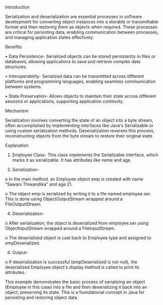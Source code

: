 Introduction

Serialization and deserialization are essential processes in software development for converting object instances into a storable or transmittable format and then restoring them as objects when required. These processes are critical for persisting data, enabling communication between processes, and managing application states effectively.


Benefits

•	Data Persistence- Serialized objects can be stored persistently in files or databases, allowing applications to save and retrieve complex data structures.

•	Interoperability- Serialized data can be transmitted across different platforms and programming languages, enabling seamless communication between systems.

•	State Preservation- Allows objects to maintain their state across different sessions or applications, supporting application continuity.


Mechanism

Serialization involves converting the state of an object into a byte stream, often accomplished by implementing interfaces like Java's Serializable or using custom serialization methods. Deserialization reverses this process, reconstructing objects from the byte stream to restore their original state.

Explanation

1.	Employee Class- This class implements the Serializable interface, which marks it as serializable. It has attributes like name and age.

2.	Serialization-
   
o	In the main method, an Employee object emp is created with name "Sawani Thiwandika" and age 21.

o	The object emp is serialized by writing it to a file named employee.ser. This is done using ObjectOutputStream wrapped around a FileOutputStream.

4.	Deserialization-
   
o	After serialization, the object is deserialized from employee.ser using ObjectInputStream wrapped around a FileInputStream.

o	The deserialized object is cast back to Employee type and assigned to empDeserialized.

6.	Output-

o	If deserialization is successful (empDeserialized is not null), the deserialized Employee object's display method is called to print its attributes.

This example demonstrates the basic process of serializing an object (Employee in this case) into a file and then deserializing it back into an object, preserving its state. This is a foundational concept in Java for persisting and restoring object data.


